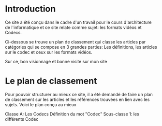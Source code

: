 # Introduction 
 
 Ce site a été conçu dans le cadre d'un travail pour le cours d'architecture de l'informatique et ce site relate comme sujet: les formats vidéos et Codecs.

Ci-dessous se trouve un plan de classement qui classe les articles par catégories qui se compose en 3 grandes parties: Les définitions, les articles sur le codec et ceux sur les formats vidéos.

Sur ce, bon visionnage et bonne visite sur mon site

# Le plan de classement

Pour pouvoir structurer au mieux ce site, il a été demandé de faire un plan de classement sur les articles et les références trouvées en lien avec les sujets. Voici le plan conçu au mieux


Classe A:  Les Codecs
Définition du mot "Codec"
 Sous-classe 1: les différents Codec

